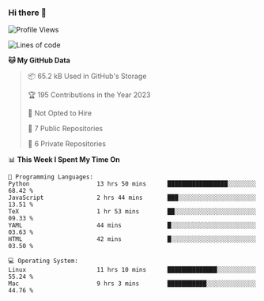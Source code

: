 ### Hi there 👋

<!--
**huayuan4396/huayuan4396** is a ✨ _special_ ✨ repository because its `README.md` (this file) appears on your GitHub profile.

Here are some ideas to get you started:

- 🔭 I’m currently working on ...
- 🌱 I’m currently learning ...
- 👯 I’m looking to collaborate on ...
- 🤔 I’m looking for help with ...
- 💬 Ask me about ...
- 📫 How to reach me: ...
- 😄 Pronouns: ...
- ⚡ Fun fact: ...
-->

<!--START_SECTION:waka-->
![Profile Views](http://img.shields.io/badge/Profile%20Views-3-blue)

![Lines of code](https://img.shields.io/badge/From%20Hello%20World%20I%27ve%20Written-182.4%20thousand%20lines%20of%20code-blue)

**🐱 My GitHub Data** 

> 📦 65.2 kB Used in GitHub's Storage 
 > 
> 🏆 195 Contributions in the Year 2023
 > 
> 🚫 Not Opted to Hire
 > 
> 📜 7 Public Repositories 
 > 
> 🔑 6 Private Repositories 
 > 
📊 **This Week I Spent My Time On** 

```text
💬 Programming Languages: 
Python                   13 hrs 50 mins      █████████████████░░░░░░░░   68.42 % 
JavaScript               2 hrs 44 mins       ███░░░░░░░░░░░░░░░░░░░░░░   13.51 % 
TeX                      1 hr 53 mins        ██░░░░░░░░░░░░░░░░░░░░░░░   09.33 % 
YAML                     44 mins             █░░░░░░░░░░░░░░░░░░░░░░░░   03.63 % 
HTML                     42 mins             █░░░░░░░░░░░░░░░░░░░░░░░░   03.50 % 

💻 Operating System: 
Linux                    11 hrs 10 mins      ██████████████░░░░░░░░░░░   55.24 % 
Mac                      9 hrs 3 mins        ███████████░░░░░░░░░░░░░░   44.76 % 
```


<!--END_SECTION:waka-->
